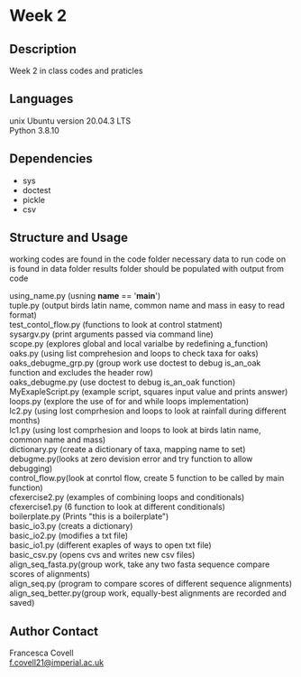 # Week 2

## Description
Week 2 in class codes and praticles 

## Languages
unix Ubuntu version 20.04.3 LTS\
Python 3.8.10
 
## Dependencies
- sys
- doctest
- pickle
- csv

## Structure and Usage
working codes are found in the code folder
necessary data to run code on is found in data folder
results folder should be populated with output from code

using_name.py (usning __name__ == '__main__')\
tuple.py (output birds latin name, common name and mass in easy to read format)\
test_contol_flow.py (functions to look at control statment)\
sysargv.py (print arguments passed via command line)\
scope.py (explores global and local varialbe by redefining a_function)\
oaks.py (using list comprehesion and loops to check taxa for oaks)\
oaks_debugme_grp.py (group work use doctest to debug is_an_oak function and  excludes the header row)\
oaks_debugme.py (use doctest to debug is_an_oak function)\
MyExapleScript.py (example script, squares input value and prints answer)\
loops.py (explore the use of for and while loops implementation)\
lc2.py (using lost comprhesion and loops to look at rainfall during different months)\
lc1.py (using lost comprhesion and loops to look at birds latin name, common name and mass)\
dictionary.py (create a dictionary of taxa, mapping name to set)\
debugme.py(looks at zero devision error and try function to allow debugging)\
control_flow.py(look at conrtol flow, create 5 function to be called by main function)\
cfexercise2.py (examples of combining loops and conditionals)\
cfexercise1.py (6 function to look at different conditionals)\
boilerplate.py (Prints "this is a boilerplate")\
basic_io3.py (creats a dictionary)\
basic_io2.py (modifies a txt file)\
basic_io1.py (different exaples of ways to open txt file)\
basic_csv.py (opens cvs and writes new csv files)\
align_seq_fasta.py(group work, take any two fasta sequence compare scores of alignments)\
align_seq.py (program to compare scores of different sequence alignments)\
align_seq_better.py(group work, equally-best alignments are recorded and saved)


## Author Contact
Francesca Covell\
f.covell21@imperial.ac.uk